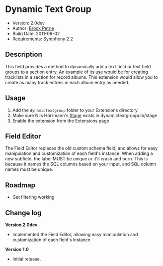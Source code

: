 # Dynamic Text Group

- Version: 2.0dev
- Author: [Brock Petrie](http://www.brockpetrie.com)
- Build Date: 2011-09-02
- Requirements: Symphony 2.2

## Description
This field provides a method to dynamically add a text field or text field groups to a section entry. An example of its use would be for creating tracklists in a section for record albums. This extension would allow you to create as many track entries in each album entry as needed.

## Usage
1. Add the `dynamictextgroup` folder to your Extensions directory
2. Make sure Nils Hörrmann's [Stage](https://github.com/nilshoerrmann/stage) exists in dynamictextgroup/lib/stage
2. Enable the extension from the Extensions page

## Field Editor
The Field Editor replaces the old custom schema field, and allows for easy manipulation and customization of each field's instance. When adding a new subfield, the label MUST be unique or it'll crash and burn. This is because it names the SQL columns based on your input, and SQL column names must be unique.

## Roadmap
- Get filtering working

## Change log

**Version 2.0dev**
- Implemented the Field Editor, allowing easy manipulation and customization of each field's instance

**Version 1.0**
- Initial release.
